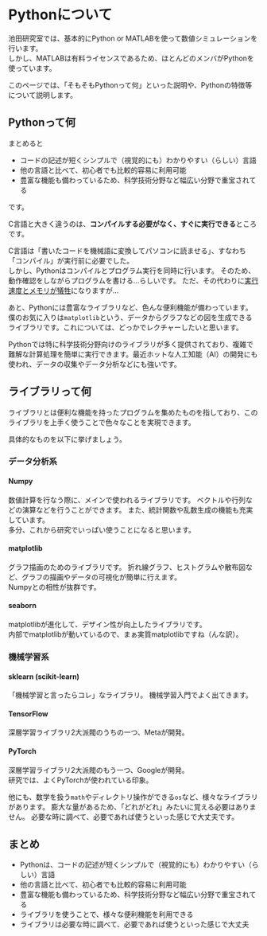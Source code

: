 # Pythonについて
池田研究室では、基本的にPython or MATLABを使って数値シミュレーションを行います。  
しかし、MATLABは有料ライセンスであるため、ほとんどのメンバがPythonを使っています。

このページでは、「そもそもPythonって何」といった説明や、Pythonの特徴等について説明します。

## Pythonって何
まとめると

* コードの記述が短くシンプルで（視覚的にも）わかりやすい（らしい）言語
* 他の言語と比べて、初心者でも比較的容易に利用可能
* 豊富な機能も備わっているため、科学技術分野など幅広い分野で重宝されてる

です。

C言語と大きく違うのは、**コンパイルする必要がなく、すぐに実行できる**ところです。

C言語は「書いたコードを機械語に変換してパソコンに読ませる」、すなわち「コンパイル」が実行前に必要でした。  
しかし、Pythonはコンパイルとプログラム実行を同時に行います。
そのため、動作確認をしながらプログラムを書ける...らしいです。
ただ、その代わりに<u>実行速度とメモリが犠牲</u>になりますが...

あと、Pythonには豊富なライブラリなど、色んな便利機能が備わっています。僕のお気に入りは`matplotlib`という、データからグラフなどの図を生成できるライブラリです。これについては、どっかでレクチャーしたいと思います。

Pythonでは特に科学技術分野向けのライブラリが多く提供されており、複雑で難解な計算処理を簡単に実行できます。最近ホットな人工知能（AI）の開発にも使われ、データの収集やデータ分析などにも強いです。

## ライブラリって何
ライブラリとは便利な機能を持ったプログラムを集めたものを指しており、このライブラリを上手く使うことで色々なことを実現できます。

具体的なものを以下に挙げましょう。

### データ分析系
#### Numpy
数値計算を行なう際に、メインで使われるライブラリです。
ベクトルや行列などの演算などを行うことができます。
また、統計関数や乱数生成の機能も充実しています。  
多分、これから研究でいっぱい使うことになると思います。
#### matplotlib
グラフ描画のためのライブラリです。
折れ線グラフ、ヒストグラムや散布図など、グラフの描画やデータの可視化が簡単に行えます。  
Numpyとの相性が抜群です。
#### seaborn
matplotlibが進化して、デザイン性が向上したライブラリです。  
内部でmatplotlibが動いているので、まぁ実質matplotlibですね（んな訳）。

### 機械学習系
#### sklearn (scikit-learn)
「機械学習と言ったらコレ」なライブラリ。
機械学習入門でよく出てきます。
#### TensorFlow
深層学習ライブラリ2大派閥のうちの一つ、Metaが開発。
#### PyTorch
深層学習ライブラリ2大派閥のもう一つ、Googleが開発。  
研究では、よくPyTorchが使われている印象。

他にも、数学を扱う`math`やディレクトリ操作ができる`os`など、様々なライブラリがあります。
膨大な量があるため、「どれがどれ」みたいに覚える必要はありません。
必要な時に調べて、必要であれば使うといった感じで大丈夫です。

## まとめ
- Pythonは、コードの記述が短くシンプルで（視覚的にも）わかりやすい（らしい）言語
- 他の言語と比べて、初心者でも比較的容易に利用可能
- 豊富な機能も備わっているため、科学技術分野など幅広い分野で重宝されてる
- ライブラリを使うことで、様々な便利機能を利用できる
- ライブラリは必要な時に調べて、必要であれば使うといった感じで大丈夫